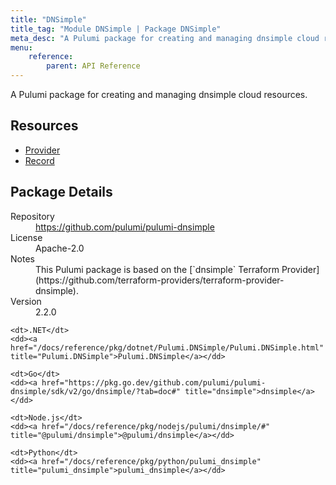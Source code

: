 ```yaml
---
title: "DNSimple"
title_tag: "Module DNSimple | Package DNSimple"
meta_desc: "A Pulumi package for creating and managing dnsimple cloud resources."
menu:
    reference:
        parent: API Reference
---
```


<!-- WARNING: this file was generated by Pulumi Docs Generator. -->
<!-- Do not edit by hand unless you're certain you know what you are doing! -->

A Pulumi package for creating and managing dnsimple cloud resources.

<h2 id="resources">Resources</h2>
<ul class="api">
    <li><a href="provider" title="Provider"><span class="symbol resource"></span>Provider</a></li>
    <li><a href="record" title="Record"><span class="symbol resource"></span>Record</a></li>
</ul>

<h2 id="package-details">Package Details</h2>
<dl class="package-details">
	<dt>Repository</dt>
	<dd><a href="https://github.com/pulumi/pulumi-dnsimple">https://github.com/pulumi/pulumi-dnsimple</a></dd>
	<dt>License</dt>
	<dd>Apache-2.0</dd>
	<dt>Notes</dt>
	<dd>This Pulumi package is based on the [`dnsimple` Terraform Provider](https://github.com/terraform-providers/terraform-provider-dnsimple).</dd>
	<dt>Version</dt>
	<dd>2.2.0</dd>
</dl>



<dl class="tabular">

    <dt>.NET</dt>
    <dd><a href="/docs/reference/pkg/dotnet/Pulumi.DNSimple/Pulumi.DNSimple.html" title="Pulumi.DNSimple">Pulumi.DNSimple</a></dd>

    <dt>Go</dt>
    <dd><a href="https://pkg.go.dev/github.com/pulumi/pulumi-dnsimple/sdk/v2/go/dnsimple/?tab=doc#" title="dnsimple">dnsimple</a></dd>

    <dt>Node.js</dt>
    <dd><a href="/docs/reference/pkg/nodejs/pulumi/dnsimple/#" title="@pulumi/dnsimple">@pulumi/dnsimple</a></dd>

    <dt>Python</dt>
    <dd><a href="/docs/reference/pkg/python/pulumi_dnsimple" title="pulumi_dnsimple">pulumi_dnsimple</a></dd>

</dl>


